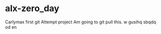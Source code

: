 # alx-zero_day
Carlymax first git Attempt project
Am going to git pull this.
w gusihq  sbqdq od  en
